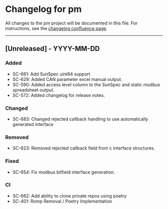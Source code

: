 # Changelog for pm

All changes to the pm project will be documented in this file.
For instructions, see the [changelog confluence page](https://epcpower.atlassian.net/l/c/zM7wz0at).

-------------------------------------------------------------------------------

## [Unreleased] - YYYY-MM-DD

### Added

- SC-661: Add SunSpec uint64 support
- SC-629: Added CAN parameter excel manual output.
- SC-590: Added access level column to the SunSpec and static modbus spreadsheet output.
- SC-572: Added changelog for release notes.

### Changed

- SC-683: Changed rejected callback handling to use automatically generated interface

### Removed

- SC-623: Removed rejected callback field from c interface structures.

### Fixed

- SC-654: Fix modbus bitfield interface generation.

### CI

- SC-662: Add ability to clone private repos using poetry
- SC-401: Romp Removal / Poetry Implementation
